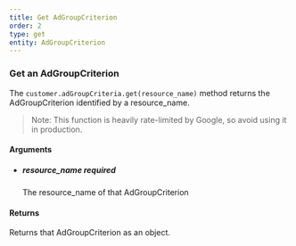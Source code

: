 ```yaml
---
title: Get AdGroupCriterion 
order: 2
type: get
entity: AdGroupCriterion 
---
```


### Get an AdGroupCriterion 

The `customer.adGroupCriteria.get(resource_name)` method returns the AdGroupCriterion identified by a resource_name. 

> Note: This function is heavily rate-limited by Google, so avoid using it in production.


#### Arguments

- 	##### resource_name _required_
	The resource_name of that AdGroupCriterion


#### Returns

Returns that AdGroupCriterion as an object.
